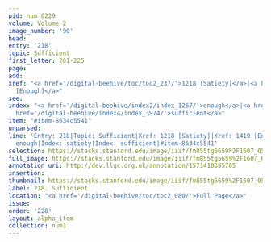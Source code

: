 ```yaml
---
pid: num_0229
volume: Volume 2
image_number: '90'
head: 
entry: '218'
topic: Sufficient
first_letter: 201-225
page: 
add: 
xref: "<a href='/digital-beehive/toc/toc2_237/'>1218 [Satiety]</a>|<a href='/digital-beehive/toc/toc2_277/'>1419
  [Enough]</a>"
see: 
index: "<a href='/digital-beehive/index2/index_1267/'>enough</a>|<a href='/digital-beehive/index4/index_3520/'>satiety</a>|<a
  href='/digital-beehive/index4/index_3974/'>sufficient</a>"
item: "#item-8634c5541"
unparsed: 
line: 'Entry: 218|Topic: Sufficient|Xref: 1218 [Satiety]|Xref: 1419 [Enough]|Index:
  enough|Index: satiety|Index: sufficient|#item-8634c5541'
selection: https://stacks.stanford.edu/image/iiif/fm855tg5659%2F1607_0557/829,1495,2937,543/full/0/default.jpg
full_image: https://stacks.stanford.edu/image/iiif/fm855tg5659%2F1607_0557/full/full/0/default.jpg
annotation_uri: http://dev.llgc.org.uk/annotation/1571410395705
insertion: 
thumbnail: https://stacks.stanford.edu/image/iiif/fm855tg5659%2F1607_0557/829,1495,600,180/250,/0/default.jpg
label: 218. Sufficient
location: "<a href='/digital-beehive/toc/toc2_080/'>Full Page</a>"
issue: 
order: '228'
layout: alpha_item
collection: num1
---
```

